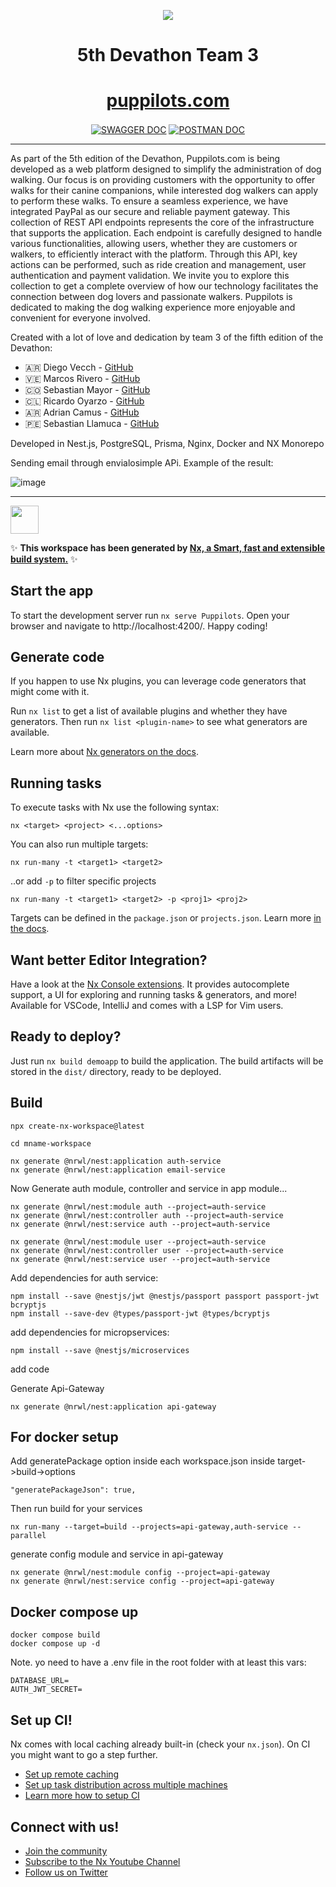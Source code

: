 <p align="center">
 <a href="https://puppilots.com" target="_blank"><img src="https://github.com/acamus79/puppilots-backend/assets/85143329/a16da74d-e91b-4d20-b173-de4b82fe0078"></a> 
</p>
<h1 align="center">5th Devathon Team 3</h1>
<h1 align="center"><a href="https://puppilots.com/">puppilots.com</a></h1>
<p align="center">
<a href="https://puppilots.com/api/swagger/" target="_blank"><img align="center" alt="SWAGGER DOC"  src="https://img.shields.io/badge/swagger-3.0-green"></a>
  <a href="https://documenter.getpostman.com/view/23097436/2s9Y5YT3HB#intro" target="_blank"><img align="center" alt="POSTMAN DOC"  src="https://img.shields.io/badge/Postman-ApiDoc-orange"></a>
</p>

---

As part of the 5th edition of the Devathon, Puppilots.com is being developed as a web platform designed to simplify the administration of dog walking. Our focus is on providing customers with the opportunity to offer walks for their canine companions, while interested dog walkers can apply to perform these walks. To ensure a seamless experience, we have integrated PayPal as our secure and reliable payment gateway.
This collection of REST API endpoints represents the core of the infrastructure that supports the application. Each endpoint is carefully designed to handle various functionalities, allowing users, whether they are customers or walkers, to efficiently interact with the platform. Through this API, key actions can be performed, such as ride creation and management, user authentication and payment validation.
We invite you to explore this collection to get a complete overview of how our technology facilitates the connection between dog lovers and passionate walkers. Puppilots is dedicated to making the dog walking experience more enjoyable and convenient for everyone involved.

Created with a lot of love and dedication by team 3 of the fifth edition of the Devathon:

* 🇦🇷 Diego Vecch - [GitHub](https://github.com/diego-vecch)
* 🇻🇪 Marcos Rivero - [GitHub](https://github.com/MarcosJohan)
* 🇨🇴 Sebastian Mayor - [GitHub](https://github.com/sebasmayor06)
* 🇨🇱 Ricardo Oyarzo - [GitHub](https://github.com/raomaster)
* 🇦🇷 Adrian Camus - [GitHub](https://github.com/acamus79)
* 🇵🇪 Sebastian Llamuca - [GitHub](https://github.com/SebastianLl28)

Developed in Nest.js, PostgreSQL, Prisma, Nginx, Docker and NX Monorepo

Sending email through envialosimple APi. Example of the result:

![image](https://github.com/acamus79/puppilots-backend/assets/85143329/5c2a0f30-2b79-4566-b7e6-426b5580d443)

---

<a alt="Nx logo" href="https://nx.dev" target="_blank" rel="noreferrer"><img src="https://raw.githubusercontent.com/nrwl/nx/master/images/nx-logo.png" width="45"></a>

✨ **This workspace has been generated by [Nx, a Smart, fast and extensible build system.](https://nx.dev)** ✨


## Start the app

To start the development server run `nx serve Puppilots`. Open your browser and navigate to http://localhost:4200/. Happy coding!


## Generate code

If you happen to use Nx plugins, you can leverage code generators that might come with it.

Run `nx list` to get a list of available plugins and whether they have generators. Then run `nx list <plugin-name>` to see what generators are available.

Learn more about [Nx generators on the docs](https://nx.dev/plugin-features/use-code-generators).

## Running tasks

To execute tasks with Nx use the following syntax:

```
nx <target> <project> <...options>
```

You can also run multiple targets:

```
nx run-many -t <target1> <target2>
```

..or add `-p` to filter specific projects

```
nx run-many -t <target1> <target2> -p <proj1> <proj2>
```

Targets can be defined in the `package.json` or `projects.json`. Learn more [in the docs](https://nx.dev/core-features/run-tasks).

## Want better Editor Integration?

Have a look at the [Nx Console extensions](https://nx.dev/nx-console). It provides autocomplete support, a UI for exploring and running tasks & generators, and more! Available for VSCode, IntelliJ and comes with a LSP for Vim users.

## Ready to deploy?

Just run `nx build demoapp` to build the application. The build artifacts will be stored in the `dist/` directory, ready to be deployed.


## Build

```
npx create-nx-workspace@latest
```

```
cd mname-workspace
```

```
nx generate @nrwl/nest:application auth-service
nx generate @nrwl/nest:application email-service
```

Now Generate auth module, controller and service in app module...
```
nx generate @nrwl/nest:module auth --project=auth-service
nx generate @nrwl/nest:controller auth --project=auth-service
nx generate @nrwl/nest:service auth --project=auth-service

nx generate @nrwl/nest:module user --project=auth-service
nx generate @nrwl/nest:controller user --project=auth-service
nx generate @nrwl/nest:service user --project=auth-service
```



Add dependencies for auth service:

```
npm install --save @nestjs/jwt @nestjs/passport passport passport-jwt bcryptjs
npm install --save-dev @types/passport-jwt @types/bcryptjs
```

add dependencies for micropservices:

```
npm install --save @nestjs/microservices 
```

add code

Generate Api-Gateway

```
nx generate @nrwl/nest:application api-gateway
```

## For docker setup

Add generatePackage option inside each workspace.json inside target->build->options

```
"generatePackageJson": true,
```

Then run build for your services

```
nx run-many --target=build --projects=api-gateway,auth-service --parallel
```



generate config module and service in api-gateway

```
nx generate @nrwl/nest:module config --project=api-gateway
nx generate @nrwl/nest:service config --project=api-gateway
```


## Docker compose up

```
docker compose build
docker compose up -d
```

Note. yo need to have a .env file in the root folder with at least this vars:
```
DATABASE_URL=
AUTH_JWT_SECRET=
```
## Set up CI!

Nx comes with local caching already built-in (check your `nx.json`). On CI you might want to go a step further.

- [Set up remote caching](https://nx.dev/core-features/share-your-cache)
- [Set up task distribution across multiple machines](https://nx.dev/core-features/distribute-task-execution)
- [Learn more how to setup CI](https://nx.dev/recipes/ci)

## Connect with us!

- [Join the community](https://nx.dev/community)
- [Subscribe to the Nx Youtube Channel](https://www.youtube.com/@nxdevtools)
- [Follow us on Twitter](https://twitter.com/nxdevtools)
